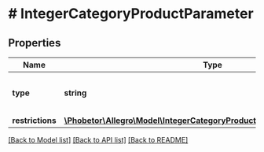 # # IntegerCategoryProductParameter

## Properties

Name | Type | Description | Notes
------------ | ------------- | ------------- | -------------
**type** | **string** |  | [optional] [default to 'integer']
**restrictions** | [**\Phobetor\Allegro\Model\IntegerCategoryProductParameterAllOfRestrictions**](IntegerCategoryProductParameterAllOfRestrictions.md) |  | [optional]

[[Back to Model list]](../../README.md#models) [[Back to API list]](../../README.md#endpoints) [[Back to README]](../../README.md)
